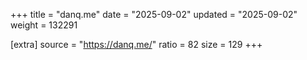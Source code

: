 +++
title = "danq.me"
date = "2025-09-02"
updated = "2025-09-02"
weight = 132291

[extra]
source = "https://danq.me/"
ratio = 82
size = 129
+++
